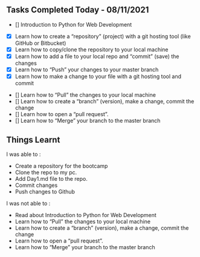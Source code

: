 ## Tasks Completed Today - 08/11/2021

+ [] Introduction to Python for Web Development
+ [x] Learn how to create a “repository” (project) with a git hosting tool (like GitHub or Bitbucket) 
+ [x] Learn how to copy/clone the repository to your local machine
+ [x] Learn how to add a file to your local repo and “commit” (save) the changes
+ [x] Learn how to “Push” your changes to your master branch
+ [x] Learn how to make a change to your file with a git hosting tool and commit
+ [] Learn how to “Pull” the changes to your local machine
+ [] Learn how to create a “branch” (version), make a change, commit the change
+ [] Learn how to open a “pull request”.
+ [] Learn how to “Merge” your branch to the master branch

## Things Learnt

I was able to :

+ Create a repository for the bootcamp
+ Clone the repo to my pc. 
+ Add Day1.md file to the repo.
+ Commit changes
+ Push changes to Github

I was not able to :

+ Read about Introduction to Python for Web Development
+ Learn how to “Pull” the changes to your local machine
+ Learn how to create a “branch” (version), make a change, commit the change
+ Learn how to open a “pull request”.
+ Learn how to “Merge” your branch to the master branch